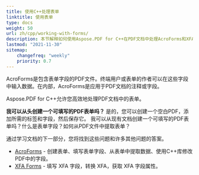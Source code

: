 ```yaml
---
title: 使用C++处理表单
linktitle: 使用表单
type: docs
weight: 50
url: zh/cpp/working-with-forms/
description: 本节解释如何使用Aspose.PDF for C++在PDF文档中处理AcroForms和XFA表单。
lastmod: "2021-11-30"
sitemap:
    changefreq: "weekly"
    priority: 0.7
---
```


AcroForms是包含表单字段的PDF文件。终端用户或表单的作者可以在这些字段中输入数据。在内部，AcroForms是应用于PDF文档的注释或字段。

Aspose.PDF for C++允许您高效地处理PDF文档中的表单。

**我可以从头创建一个可填写的PDF表单吗？**
是的，您可以创建一个空白PDF，添加所需的标签和字段，然后保存它。
我可以从现有文档创建一个可填写的PDF表单吗？什么是表单字段？如何从PDF文件中提取表单？

通过学习文档的下一部分，您将找到这些问题和许多其他问题的答案。

- [AcroForms](/pdf/cpp/acroforms/) - 创建表单、填写表单字段、从表单中提取数据、使用C++库修改PDF中的字段。
- [XFA Forms](/pdf/cpp/xfa-forms/) - 填写 XFA 字段，转换 XFA，获取 XFA 字段属性。
